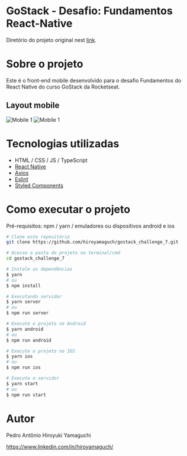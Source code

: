 # GoStack - Desafio: Fundamentos React-Native
Diretório do projeto original nest [link](https://github.com/rocketseat-education/bootcamp-gostack-desafios/tree/master/desafio-fundamentos-react-native).

# Sobre o projeto
Este é o front-end mobile desenvolvido para o desafio Fundamentos do React Native do curso GoStack da Rocketseat.

## Layout mobile
![Mobile 1](https://github.com/hiroyamaguch/assets/blob/e8767ec8606efa86a5f197efc930c375ad1ca209/challenge7/mobile1.png) ![Mobile 1](https://github.com/hiroyamaguch/assets/blob/e8767ec8606efa86a5f197efc930c375ad1ca209/challenge7/mobile2.png)

# Tecnologias utilizadas
- HTML / CSS / JS / TypeScript
- [React Native](https://reactnative.dev/)
- [Axios](https://github.com/axios/axios)
- [Eslint](https://eslint.org/)
- [Styled Components](https://styled-components.com/)

# Como executar o projeto
Pré-requisitos: npm / yarn / emuladores ou dispositivos android e ios

```bash
# Clone este repositório
git clone https://github.com/hiroyamaguch/gostack_challenge_7.git

# Acesse a pasta do projeto no terminal/cmd
cd gostack_challenge_7

# Instale as dependências
$ yarn
# ou
$ npm install

# Executando servidor
$ yarn server
# ou
$ npm run server

# Execute o projeto no Android
$ yarn android
# ou
$ npm run android

# Execute o projeto no IOS
$ yarn ios
# ou
$ npm run ios

# Execute o servidor
$ yarn start
# ou
$ npm run start
```

# Autor
Pedro Antônio Hiroyuki Yamaguchi

https://www.linkedin.com/in/hiroyamaguch/
